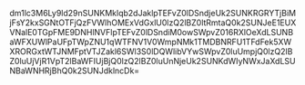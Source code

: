 dm1lc3M6Ly9ld29nSUNKMklqb2dJaklpTEFvZ0lDSndjeUk2SUNKRGRYTjBiMjFsY2kxSGNtOTFjQzFVWlhOMExVdGxlU0lzQ2lBZ0ltRmtaQ0k2SUNJeE1EUXVNalE0TGpFME9DNHlNVFlpTEFvZ0lDSndiM0owSWpvZ016RXlOeXdLSUNBaWFXUWlPaUFpTWpZNU1qWTFNV1V0WmpNMk1TMDBNRFU1TFdFek5XWXRORGxtWTJNMFptVTJZakl6SWl3S0lDQWlibVYwSWpvZ0luUmpjQ0lzQ2lBZ0luUjVjR1VpT2lBaWFIUjBjQ0lzQ2lBZ0luUnNjeUk2SUNKdWIyNWxJaXdLSUNBaWNHRjBhQ0k2SUNJdklncDk=
